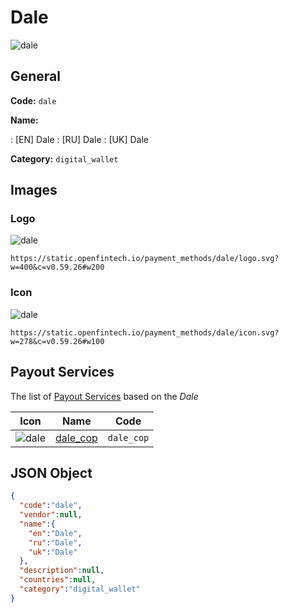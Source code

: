 
# Dale 
![dale](https://static.openfintech.io/payment_methods/dale/logo.svg?w=400&c=v0.59.26#w200)  

## General 
**Code:** `dale` 
 
**Name:** 
 
:	[EN] Dale 
:	[RU] Dale 
:	[UK] Dale 
 
**Category:** `digital_wallet` 
 

## Images 

### Logo 
![dale](https://static.openfintech.io/payment_methods/dale/logo.svg?w=400&c=v0.59.26#w200)  

```
https://static.openfintech.io/payment_methods/dale/logo.svg?w=400&c=v0.59.26#w200
```  

### Icon 
![dale](https://static.openfintech.io/payment_methods/dale/icon.svg?w=278&c=v0.59.26#w100)  

```
https://static.openfintech.io/payment_methods/dale/icon.svg?w=278&c=v0.59.26#w100
```  

## Payout Services 
 
The list of [Payout Services](/payout-services/) based on the _Dale_ 

|Icon|Name|Code| 
|:---:|:---:|:---:| 
|![dale](https://static.openfintech.io/payout_methods/dale/icon.svg?w=278&c=v0.59.26#w40) |[dale_cop](/payout-services/dale_cop/)|`dale_cop`| 
 

## JSON Object 

```json
{
  "code":"dale",
  "vendor":null,
  "name":{
    "en":"Dale",
    "ru":"Dale",
    "uk":"Dale"
  },
  "description":null,
  "countries":null,
  "category":"digital_wallet"
}
```  
